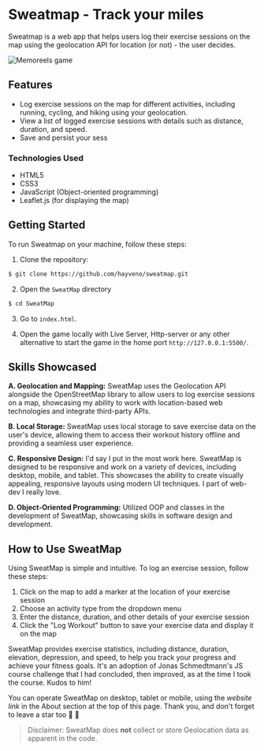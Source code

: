 # Sweatmap - Track your miles

Sweatmap is a web app that helps users log their exercise sessions on the map using the geolocation API for location (or not) - the user decides.

![Memoreels game](https://res.cloudinary.com/detye5zx5/image/upload/v1681746250/sweatmap_App_mockup_ypwsak.png)

## Features

- Log exercise sessions on the map for different activities, including running, cycling, and hiking using your geolocation.
- View a list of logged exercise sessions with details such as distance, duration, and speed.
- Save and persist your sess

### Technologies Used

- HTML5
- CSS3
- JavaScript (Object-oriented programming)
- Leaflet.js (for displaying the map)

## Getting Started

To run Sweatmap on your machine, follow these steps:

1. Clone the repository:

```bash
$ git clone https://github.com/hayveno/sweatmap.git
```

2. Open the `SweatMap` directory

```bash
$ cd SweatMap
```

3. Go to `index.html`.

4. Open the game locally with Live Server, Http-server or any other alternative to start the game in the home port `http://127.0.0.1:5500/`.

## Skills Showcased

**A. Geolocation and Mapping:** SweatMap uses the Geolocation API alongside the OpenStreetMap library to allow users to log exercise sessions on a map, showcasing my ability to work with location-based web technologies and integrate third-party APIs.

**B. Local Storage:** SweatMap uses local storage to save exercise data on the user's device, allowing them to access their workout history offline and providing a seamless user experience.

**C. Responsive Design:** I'd say I put in the most work here. SweatMap is designed to be responsive and work on a variety of devices, including desktop, mobile, and tablet. This showcases the ability to create visually appealing, responsive layouts using modern UI techniques. I part of web-dev I really love.

**D. Object-Oriented Programming:** Utilized OOP and classes in the development of SweatMap, showcasing skills in software design and development.

## How to Use SweatMap

Using SweatMap is simple and intuitive. To log an exercise session, follow these steps:

1. Click on the map to add a marker at the location of your exercise session
2. Choose an activity type from the dropdown menu
3. Enter the distance, duration, and other details of your exercise session
4. Click the "Log Workout" button to save your exercise data and display it on the map

SweatMap provides exercise statistics, including distance, duration, elevation, depression, and speed, to help you track your progress and achieve your fitness goals. It's an adoption of Jonas Schmedtmann's JS course challenge that I had concluded, then improved, as at the time I took the course. Kudos to him!

You can operate SweatMap on desktop, tablet or mobile, using the _website link_ in the About section at the top of this page. Thank you, and don't forget to leave a star too 🙂 🌟

> Disclaimer: SweatMap does **not** collect or store Geolocation data as apparent in the code.
